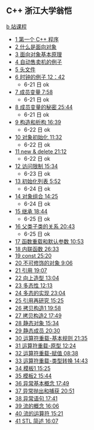 ## C++ 浙江大学翁恺
[b 站课程](https://space.bilibili.com/356509715/favlist?fid=1452472915&ftype=create)
- [1 第一个 C++ 程序]()
- [2 什么是面向对象]()
- [3 面向对象基本原理]()
- [4 自动售卖机的例子]()
- [5 头文件]()
- [6 时钟的例子 12：42](../../zju/p6)
  - 6-21 日 ok
- [7 成员变量 7:58](./p-7.md)
  - 6-21 日 ok
- [8 成员变量的秘密 25:44](./p-8.md)
  - 6-21 日 ok
- [9 构造和析构 16:39](./p-9.md)
  - 6-22 日 ok
- [10 对象初始化 11:32](./p-10.md)
  - 6-22 日 ok
- [11 new & delete 21:12](./p-11.md)
  - 6-22 日 ok
- [12 访问限制 15:34](./p-12.md)
  - 6-23 日 ok
- [13 初始化列表 5:52](./p-13.md)
  - 6-24 日 ok
- [14 对象组合 14:25](./p-14.md)
  - 6-24 日 ok
- [15 继承 18:44](./p-15.md)
  - 6-25 日 ok
- [16 父类子类的关系 20:43](./p-16.md)
  - 6-25 日 ok
- [17 函数重载和默认参数 10:53]()
- [18 内联函数 26:33]()
- [19 const 25:20]()
- [20 不可修饰的对象 9:06]()
- [21 引用 19:07]()
- [22 向上造型 13:04]()
- [23 多态性 12:13]()
- [24 多态的实现 23:04]()
- [25 引用再研究 15:25]()
- [26 拷贝构造1 19:58]()
- [27 拷贝构造2 17:49]()
- [28 静态对象 15:34]()
- [29 静态成员 20:30]()
- [30 运算符重载-基本规则 21:35]()
- [31 运算符重载-原型 12:24]()
- [32 运算符重载-赋值 08:38]()
- [33 运算符重载-类型转换 14:43]()
- [34 模板1 15:25]()
- [35 模板2 15:44]()
- [36 异常基本概念 17:49]()
- [37 异常抛出和捕获 20:51]()
- [38 异常语句 17:41]()
- [39 流的概念 16:06]()
- [40 流的运算符 15:21]()
- [41 STL 简述 16:07]()